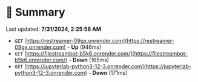 # 📖 Summary
Last updated: **7/31/2024, 2:25:56 AM**

- `GET` [https://restreamer-09gx.onrender.com](https://restreamer-09gx.onrender.com) - **Up** (946ms)
- `GET` [https://filestreambot-b5k6.onrender.com/](https://filestreambot-b5k6.onrender.com/) - **Down** (165ms)
- `GET` [https://jupyterlab-python3-12-3.onrender.com](https://jupyterlab-python3-12-3.onrender.com) - **Down** (171ms)
